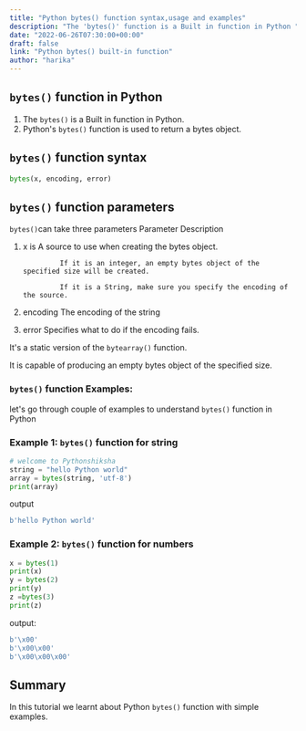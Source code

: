 ```yaml
---
title: "Python bytes() function syntax,usage and examples"
description: "The 'bytes()' function is a Built in function in Python "
date: "2022-06-26T07:30:00+00:00"
draft: false
link: "Python bytes() built-in function"
author: "harika"
---
```


## `bytes()` function in Python

1. The `bytes()` is a Built in function in Python.
2. Python's `bytes()` function is used to return a bytes object.

## `bytes()` function syntax

```Python
bytes(x, encoding, error) 
```

## `bytes()` function parameters

`bytes()`can take three parameters
Parameter 	Description
1. x 	        is A source to use when creating the bytes object.

                If it is an integer, an empty bytes object of the specified size will be created.

                If it is a String, make sure you specify the encoding of the source.

2. encoding 	The encoding of the string
3. error 	    Specifies what to do if the encoding fails.

It's a static version of the `bytearray()` function.

It is capable of producing an empty bytes object of the specified size. 

### `bytes()` function Examples:

let's go through couple of examples to understand `bytes()` function in Python

### Example 1: `bytes()` function for string

```Python
# welcome to Pythonshiksha
string = "hello Python world"  
array = bytes(string, 'utf-8')  
print(array)
```
output

```Python
b'hello Python world'
```
### Example 2: `bytes()` function for numbers

```Python
x = bytes(1)
print(x)
y = bytes(2)
print(y)
z =bytes(3)
print(z)
```
output:
```Python
b'\x00'
b'\x00\x00'
b'\x00\x00\x00'
```

## Summary
In this tutorial we learnt about Python `bytes()` function with simple examples.
